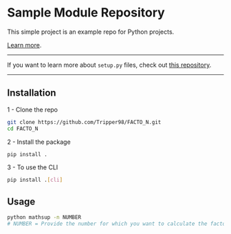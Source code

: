 # Sample Module Repository

This simple project is an example repo for Python projects.

[Learn more](http://www.kennethreitz.org/essays/repository-structure-and-python).

---

If you want to learn more about `setup.py` files, check out [this repository](https://github.com/kennethreitz/setup.py).

--- 

## Installation

1 - Clone the repo 

```bash
git clone https://github.com/Tripper98/FACTO_N.git
cd FACTO_N
```


2 - Install the package

```bash
pip install .
```
3 - To use the CLI

```bash
pip install .[cli]
```

## Usage 

```bash
python mathsup -n NUMBER 
# NUMBER = Provide the number for which you want to calculate the factorial, n 
```